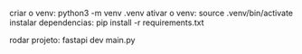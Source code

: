 criar o venv: python3 -m venv .venv
ativar o venv: source .venv/bin/activate
instalar dependencias: pip install -r requirements.txt

rodar projeto: fastapi dev main.py
